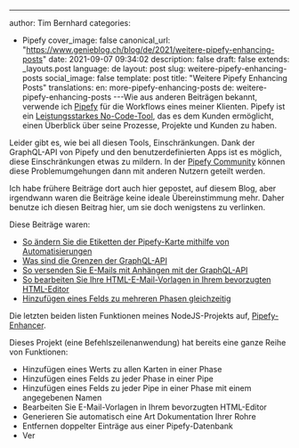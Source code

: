 ---
author: Tim Bernhard
categories:
  - Pipefy
cover_image: false
canonical_url: "https://www.genieblog.ch/blog/de/2021/weitere-pipefy-enhancing-posts"
date: 2021-09-07 09:34:02
description: false
draft: false
extends: _layouts.post
language: de
layout: post
slug: weitere-pipefy-enhancing-posts
social_image: false
template: post
title: "Weitere Pipefy Enhancing Posts"
translations:
  en: more-pipefy-enhancing-posts
  de: weitere-pipefy-enhancing-posts
---Wie aus anderen Beiträgen bekannt, verwende ich [Pipefy](https://app.pipefy.com/) für die Workflows eines meiner Klienten.
Pipefy ist ein [Leistungsstarkes No-Code-Tool](https://www.g2.com/products/pipefy/reviews/pipefy-review-4774554), das es dem Kunden ermöglicht, einen Überblick über seine Prozesse, Projekte und Kunden zu haben.

Leider gibt es, wie bei all diesen Tools, Einschränkungen.
Dank der GraphQL-API von Pipefy und den benutzerdefinierten Apps ist es möglich, diese Einschränkungen etwas zu mildern.
In der [Pipefy Community](https://community.pipefy.com/) können diese Problemumgehungen dann mit anderen Nutzern geteilt werden.

Ich habe frühere Beiträge dort auch hier gepostet, auf diesem Blog, aber irgendwann waren die Beiträge keine ideale Übereinstimmung mehr.
Daher benutze ich diesen Beitrag hier, um sie doch wenigstens zu verlinken.

Diese Beiträge waren:

- [So ändern Sie die Etiketten der Pipefy-Karte mithilfe von Automatisierungen](https://community.pipefy.com/tips-and-inspiration-45/how-to-change-labels-using-automations-1114)
- [Was sind die Grenzen der GraphQL-API](https://community.pipefy.com/customs-apps-integrations-75/what-are-the-graphql-api-limits-958)
- [So versenden Sie E-Mails mit Anhängen mit der GraphQL-API](https://community.pipefy.com/ask-a-question-78/how-do-i-use-an-api-uploaded-file-as-an-e-mail-attachment-using-the-api-983)
- [So bearbeiten Sie Ihre HTML-E-Mail-Vorlagen in Ihrem bevorzugten HTML-Editor](https://community.pipefy.com/tips-and-inspiration-45/how-to-edit-your-html-email-templates-in-your-favourite-html-editor-929)
- [Hinzufügen eines Felds zu mehreren Phasen gleichzeitig](https://community.pipefy.com/tips-and-inspiration-45/adding-a-field-to-multiple-phases-at-once-939)

Die letzten beiden listen Funktionen meines NodeJS-Projekts auf, [Pipefy-Enhancer](https://github.com/GenieTim/PipefyEnhancer).

Dieses Projekt (eine Befehlszeilenanwendung) hat bereits eine ganze Reihe von Funktionen:

- Hinzufügen eines Werts zu allen Karten in einer Phase
- Hinzufügen eines Felds zu jeder Phase in einer Pipe
- Hinzufügen eines Felds zu jeder Pipe in einer Phase mit einem angegebenen Namen
- Bearbeiten Sie E-Mail-Vorlagen in Ihrem bevorzugten HTML-Editor
- Generieren Sie automatisch eine Art Dokumentation Ihrer Rohre
- Entfernen doppelter Einträge aus einer Pipefy-Datenbank
- Ver
